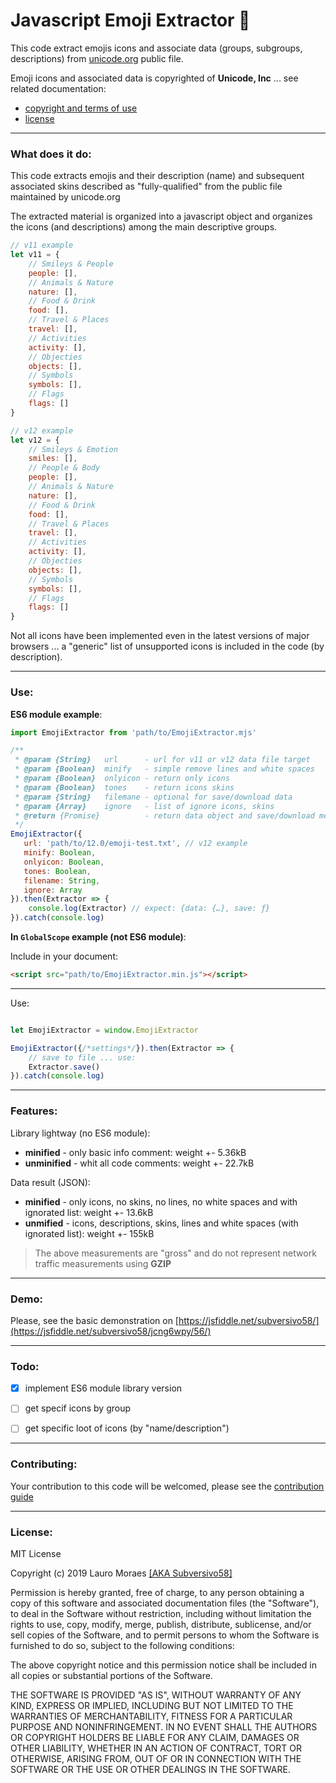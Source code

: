 # Javascript Emoji Extractor 🤔

This code extract emojis icons and associate data (groups, subgroups, descriptions) from [unicode.org](https://unicode.org/Public/emoji/12.0/emoji-test.txt) public file.

Emoji icons and associated data is copyrighted of **Unicode, Inc** ... see related documentation:

* [copyright and terms of use](https://www.unicode.org/copyright.html)
* [license](https://www.unicode.org/license.html)


----------

### What does it do:

This code extracts emojis and their description (name) and subsequent associated skins described as "fully-qualified" from the public file maintained by unicode.org

The extracted material is organized into a javascript object and organizes the icons (and descriptions) among the main descriptive groups.

```javascript
// v11 example
let v11 = {
    // Smileys & People
    people: [],
    // Animals & Nature
    nature: [],
    // Food & Drink
    food: [],
    // Travel & Places
    travel: [],
    // Activities
    activity: [],
    // Objecties
    objects: [],
    // Symbols
    symbols: [],
    // Flags
    flags: []
}

// v12 example
let v12 = {
    // Smileys & Emotion
    smiles: [],
    // People & Body
    people: [],
    // Animals & Nature
    nature: [],
    // Food & Drink
    food: [],
    // Travel & Places
    travel: [],
    // Activities
    activity: [],
    // Objecties
    objects: [],
    // Symbols
    symbols: [],
    // Flags
    flags: []
}
```

Not all icons have been implemented even in the latest versions of major browsers ... a "generic" list of unsupported icons is included in the code (by description).


----------

### Use:

**ES6 module example**:

```javascript
import EmojiExtractor from 'path/to/EmojiExtractor.mjs'

/**
 * @param {String}   url      - url for v11 or v12 data file target             [default: v12 url whith pŕoxy]
 * @param {Boolean}  minify   - simple remove lines and white spaces            [default: false]
 * @param {Boolean}  onlyicon - return only icons                               [default: false]
 * @param {Boolean}  tones    - return icons skins                              [default: true]
 * @param {String}   filemane - optional for save/download data                 [default: use .json]
 * @param {Array}    ignore   - list of ignore icons, skins                     [default: "generic list"]
 * @return {Promise}          - return data object and save/download method
 */
EmojiExtractor({
   url: 'path/to/12.0/emoji-test.txt', // v12 example
   minify: Boolean,
   onlyicon: Boolean,
   tones: Boolean,
   filename: String,
   ignore: Array
}).then(Extractor => {
    console.log(Extractor) // expect: {data: {…}, save: ƒ}
}).catch(console.log)
```

**In `GlobalScope` example (not ES6 module)**:

Include in your document:

```html
<script src="path/to/EmojiExtractor.min.js"></script>
```

----------

Use:

```javascript

let EmojiExtractor = window.EmojiExtractor

EmojiExtractor({/*settings*/}).then(Extractor => {
    // save to file ... use:
    Extractor.save()
}).catch(console.log)
```

----------

### Features:

Library lightway (no ES6 module):

* **minified** - only basic info comment: weight +- 5.36kB
* **unminified** - whit all code comments: weight +- 22.7kB

Data result (JSON):

* **minified** - only icons, no skins, no lines, no white spaces and with ignorated list: weight +- 13.6kB
* **unmified** - icons, descriptions, skins, lines and white spaces (with ignorated list): weight +- 155kB

> The above measurements are "gross" and do not represent network traffic measurements using **GZIP**

----------

### Demo:

Please, see the basic demonstration on [https://jsfiddle.net/subversivo58/](https://jsfiddle.net/subversivo58/jcng6wpy/56/)


----------

### Todo:

- [x] implement ES6 module library version
- [ ] get specif icons by group
- [ ] get specific loot of icons (by "name/description")


----------

### Contributing:

Your contribution to this code will be welcomed, please see the [contribution guide](https://github.com/subversivo58/emoji-extractor/blob/master/CONTRIBUTING.md)


----------

### License:

MIT License

Copyright (c) 2019 Lauro Moraes [[AKA Subversivo58]](https://github.com/subversivo58)

Permission is hereby granted, free of charge, to any person obtaining a copy of this software and associated documentation files (the "Software"), to deal in the Software without restriction, including without limitation the rights to use, copy, modify, merge, publish, distribute, sublicense, and/or sell copies of the Software, and to permit persons to whom the Software is furnished to do so, subject to the following conditions:

The above copyright notice and this permission notice shall be included in all copies or substantial portions of the Software.

THE SOFTWARE IS PROVIDED "AS IS", WITHOUT WARRANTY OF ANY KIND, EXPRESS OR IMPLIED, INCLUDING BUT NOT LIMITED TO THE WARRANTIES OF MERCHANTABILITY, FITNESS FOR A PARTICULAR PURPOSE AND NONINFRINGEMENT. IN NO EVENT SHALL THE AUTHORS OR COPYRIGHT HOLDERS BE LIABLE FOR ANY CLAIM, DAMAGES OR OTHER LIABILITY, WHETHER IN AN ACTION OF CONTRACT, TORT OR OTHERWISE, ARISING FROM, OUT OF OR IN CONNECTION WITH THE SOFTWARE OR THE USE OR OTHER DEALINGS IN THE SOFTWARE.
